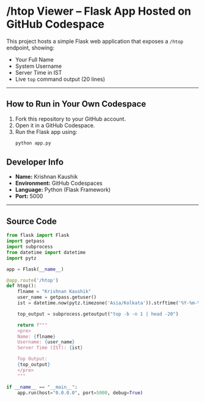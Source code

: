 # /htop Viewer – Flask App Hosted on GitHub Codespace

This project hosts a simple Flask web application that exposes a `/htop` endpoint, showing:

-  Your Full Name  
-  System Username  
-  Server Time in IST  
-  Live `top` command output (20 lines)

---

##  How to Run in Your Own Codespace

1. Fork this repository to your GitHub account.
2. Open it in a GitHub Codespace.
3. Run the Flask app using:
   ```bash
   python app.py

##  Developer Info

- **Name:** Krishnan Kaushik  
- **Environment:** GitHub Codespaces  
- **Language:** Python (Flask Framework)  
- **Port:** 5000 

---

##  Source Code

```python
from flask import Flask
import getpass
import subprocess
from datetime import datetime
import pytz

app = Flask(__name__)

@app.route('/htop')
def htop():
    flname = "Krishnan Kaushik"  
    user_name = getpass.getuser() 
    ist = datetime.now(pytz.timezone('Asia/Kolkata')).strftime('%Y-%m-%d %H:%M:%S')

    top_output = subprocess.getoutput("top -b -n 1 | head -20")

    return f"""
    <pre>
    Name: {flname}
    Username: {user_name}
    Server Time (IST): {ist}

    Top Output:
    {top_output}
    </pre>
    """

if __name__ == "__main__":
    app.run(host="0.0.0.0", port=5000, debug=True)
